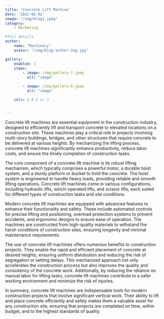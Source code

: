 ```yaml
---
title: 'Concrete Lift Machine'
date: '2022-02-02'
image: "/img/blog1.jpeg"
category:
    - Marketing

#full details
author:
    name: "Machinery"
    avatar: "/img/blog-author-img.jpg"

gallery:
    enabled: 1
    items:
        - image: /img/gallery-7.jpeg
          alt: "image"

        - image: /img/gallery-6.jpeg
          alt: "image"

    cols: 2 # 2 or 3


---
```




Concrete lift machines are essential equipment in the construction industry, designed to efficiently lift and transport concrete to elevated locations on a construction site. These machines play a critical role in projects involving multi-story buildings, bridges, and other structures that require concrete to be delivered at various heights. By mechanizing the lifting process, concrete lift machines significantly enhance productivity, reduce labor costs, and ensure the timely completion of construction tasks.

The core component of a concrete lift machine is its robust lifting mechanism, which typically comprises a powerful motor, a durable hoist system, and a sturdy platform or bucket to hold the concrete. The hoist system is engineered to handle heavy loads, providing reliable and smooth lifting operations. Concrete lift machines come in various configurations, including hydraulic lifts, winch-operated lifts, and scissor lifts, each suited for different types of construction tasks and site conditions.

Modern concrete lift machines are equipped with advanced features to enhance their functionality and safety. These include automated controls for precise lifting and positioning, overload protection systems to prevent accidents, and ergonomic designs to ensure ease of operation. The machines are constructed from high-quality materials to withstand the harsh conditions of construction sites, ensuring longevity and minimal maintenance requirements.

The use of concrete lift machines offers numerous benefits to construction projects. They enable the rapid and efficient placement of concrete at desired heights, ensuring uniform distribution and reducing the risk of segregation or setting delays. This mechanized approach not only accelerates the construction process but also improves the quality and consistency of the concrete work. Additionally, by reducing the reliance on manual labor for lifting tasks, concrete lift machines contribute to a safer working environment and minimize the risk of injuries.

In summary, concrete lift machines are indispensable tools for modern construction projects that involve significant vertical work. Their ability to lift and place concrete efficiently and safely makes them a valuable asset for any construction site, ensuring that projects are completed on time, within budget, and to the highest standards of quality.